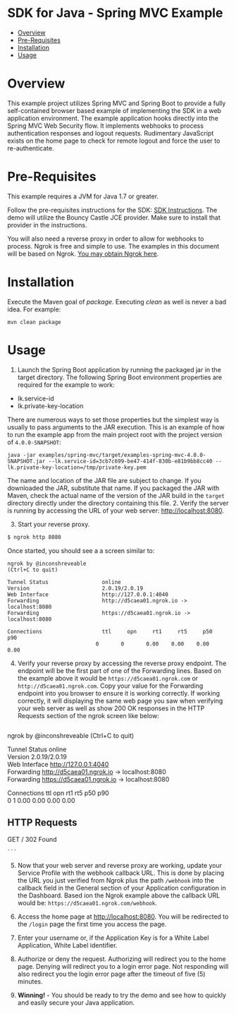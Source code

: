 # SDK for Java - Spring MVC Example

  * [Overview](#overview)
  * [Pre-Requisites](#prerequisites)
  * [Installation](#installation)
  * [Usage](#usage)

# <a name="overview"></a>Overview

This example project utilizes Spring MVC and Spring Boot to provide a fully self-contained browser based example
of implementing the SDK in a web application environment.  The example application hooks directly into the 
Spring MVC Web Security flow.  It implements webhooks to process authentication
responses and logout requests.  Rudimentary JavaScript exists on the home page to check for remote logout and force
the user to re-authenticate.

# <a name="prerequisites"></a>Pre-Requisites

This example requires a JVM for Java 1.7 or greater.

Follow the pre-requisites instructions for the SDK: [SDK Instructions](../../sdk/README.md#prerequisites).
The demo will utilize the Bouncy Castle JCE provider.  Make sure to install that provider in the instructions.

You will also need a reverse proxy in order to allow for webhooks to process.  Ngrok is free and simple
to use.  The examples in this document will be based on Ngrok.  [You may obtain Ngrok here](https://ngrok.com/).


# <a name="installation"></a>Installation

Execute the Maven goal of _package_. Executing _clean_ as well is never a bad idea.  For example:

```
mvn clean package
```

#  <a name="usage"></a>Usage
1. Launch the Spring Boot application by running the packaged jar in the target directory.  The following Spring Boot
  environment properties are required for the example to work:
   
  * lk.service-id
  * lk.private-key-location
  
  There are numerous ways to set those properties but the simplest way is usually to pass arguments to the JAR
  execution.  This is an example of how to run the example app from the main project root with the project version
  of `4.0.0-SNAPSHOT`:
  
  ```
  java -jar examples/spring-mvc/target/examples-spring-mvc-4.0.0-SNAPSHOT.jar --lk.service-id=3cb7c699-be47-414f-830b-e81b9bb8cc40 --lk.private-key-location=/tmp/private-key.pem
  ```

The name and location of the JAR file are subject to change. If you downloaded the JAR, substitute that name. If you 
packaged the JAR with Maven, check the actual name of the version of the JAR build in the `target` directory directly 
under the directory containing this file. 
2. Verify the server is running by accessing the URL of your web server: [http://localhost:8080](http://localhost:8080).

3. Start your reverse proxy.

  ```bash
  $ ngrok http 8080
  ```
  
  Once started, you should see a a screen similar to:
  
  ```
ngrok by @inconshreveable                                       (Ctrl+C to quit)
                                                                                
Tunnel Status                 online                                            
Version                       2.0.19/2.0.19                                     
Web Interface                 http://127.0.0.1:4040                             
Forwarding                    http://d5caea01.ngrok.io -> localhost:8080        
Forwarding                    https://d5caea01.ngrok.io -> localhost:8080       
                                                                                
Connections                   ttl     opn     rt1     rt5     p50     p90       
                              0       0       0.00    0.00    0.00    0.00      
 
  ```

4. Verify your reverse proxy by accessing the reverse proxy endpoint.  The endpoint will be the first part of one of the
  Forwarding lines.  Based on the example above it would be ```https://d5caea01.ngrok.com``` or
  ```http://d5caea01.ngrok.com```.  Copy your value for the Forwarding endpoint into you browser to ensure it is
  working correctly.  If working correctly, it will displaying the same web page you saw when verifying your web server
  as well as show 200 OK responses in the HTTP Requests section of the ngrok screen like below:

    ```
ngrok by @inconshreveable                                       (Ctrl+C to quit)
                                                                                
Tunnel Status                 online                                            
Version                       2.0.19/2.0.19                                     
Web Interface                 http://127.0.0.1:4040                             
Forwarding                    http://d5caea01.ngrok.io -> localhost:8080        
Forwarding                    https://d5caea01.ngrok.io -> localhost:8080       
                                                                                
Connections                   ttl     opn     rt1     rt5     p50     p90       
                              0       1       0.00    0.00    0.00    0.00      
                                                                                
HTTP Requests                                                                   
-------------                                                                   
                                                                                
GET /                          302 Found                                                                         

    ```

5. Now that your web server and reverse proxy are working, update your Service Profile with the webhook callback URL.
   This is done by placing the URL you just verified from Ngrok plus the path `/webhook` into the callback field in 
   the General section of your Application configuration in the Dashboard.
   Based ion the Ngrok example above the callback URL would be: `https://d5caea01.ngrok.com/webhook`.

6. Access the home page at [http://localhost:8080](http://localhost:8080).  You will be redirected to the `/login`
  page the first time you access the page.

3. Enter your username or, if the Application Key is for a White Label Application, White Label identifier.

4. Authorize or deny the request.  Authorizing will redirect you to the home page.  Denying will redirect you to a
  login error page.  Not responding will also redirect you the login error page after the timeout of five (5)
  minutes.

6. __Winning!__ - You should be ready to try the demo and see how to quickly and easily secure your Java application.
